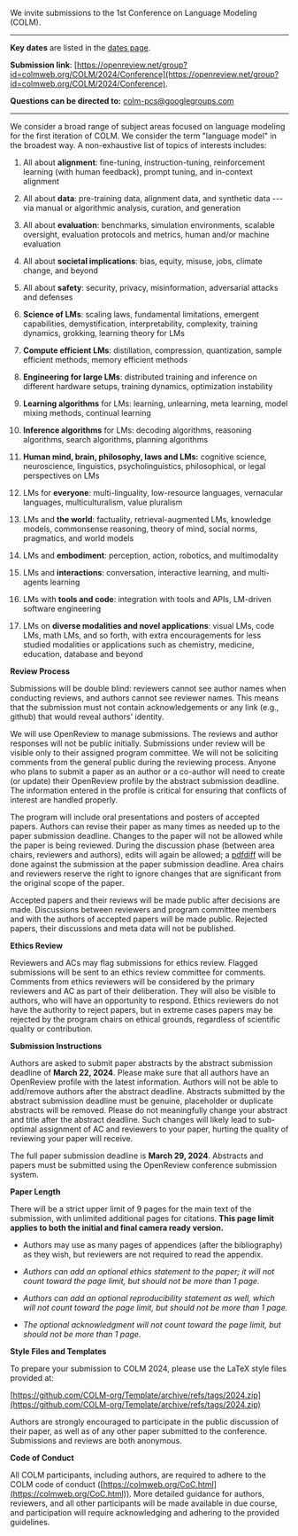 We invite submissions to the 1st Conference on Language Modeling (COLM).

<hr />

**Key dates** are listed in the [dates page](/dates.html).

**Submission link**: [https://openreview.net/group?id=colmweb.org/COLM/2024/Conference](https://openreview.net/group?id=colmweb.org/COLM/2024/Conference).

**Questions can be directed to:** [colm-pcs@googlegroups.com](mailto:colm-pcs@googlegroups.com)

<hr />

We consider a broad range of subject areas focused on language modeling
for the first iteration of COLM. We consider the term "language model"
in the broadest way. A non-exhaustive list of topics of interests
includes:

1.  All about **alignment**: fine-tuning, instruction-tuning, reinforcement learning (with human feedback), prompt tuning, and in-context alignment

2.  All about **data**: pre-training data, alignment data, and synthetic data --- via manual or algorithmic analysis, curation, and generation

3.  All about **evaluation**: benchmarks, simulation environments, scalable oversight, evaluation protocols and metrics, human and/or machine evaluation

4.  All about **societal implications**: bias, equity, misuse, jobs, climate change, and beyond

5.  All about **safety**: security, privacy, misinformation, adversarial attacks and defenses

6.  **Science of LMs**: scaling laws, fundamental limitations, emergent capabilities, demystification, interpretability, complexity, training dynamics, grokking, learning theory for LMs

7.  **Compute efficient LMs**: distillation, compression, quantization, sample efficient methods, memory efficient methods

8.  **Engineering for large LMs**: distributed training and inference on different hardware setups, training dynamics, optimization instability

9.  **Learning algorithms** for LMs: learning, *un*learning, meta learning, model mixing methods, continual learning

10. **Inference algorithms** for LMs: decoding algorithms, reasoning algorithms, search algorithms, planning algorithms

11. **Human mind, brain, philosophy, laws and LMs:** cognitive science, neuroscience, linguistics, psycholinguistics, philosophical, or legal perspectives on LMs

12. LMs for **everyone**: multi-linguality, low-resource languages, vernacular languages, multiculturalism, value pluralism

13. LMs and **the world**: factuality, retrieval-augmented LMs, knowledge models, commonsense reasoning, theory of mind, social norms, pragmatics, and world models

14. LMs and **embodiment**: perception, action, robotics, and multimodality

15. LMs and **interactions**: conversation, interactive learning, and multi-agents learning

16. LMs with **tools and code**: integration with tools and APIs, LM-driven software engineering

17. LMs on **diverse modalities and novel applications**: visual LMs, code LMs, math LMs, and so forth, with extra encouragements for less studied modalities or applications such as chemistry, medicine, education, database and beyond

**Review Process**

Submissions will be double blind: reviewers cannot see author names when
conducting reviews, and authors cannot see reviewer names. This means
that the submission must not contain acknowledgements or any link (e.g.,
github) that would reveal authors' identity.

We will use OpenReview to manage submissions. The reviews and author
responses will not be public initially. Submissions under review will be
visible only to their assigned program committee. We will not be
soliciting comments from the general public during the reviewing
process. Anyone who plans to submit a paper as an author or a co-author
will need to create (or update) their OpenReview profile by the abstract
submission deadline. The information entered in the profile is critical
for ensuring that conflicts of interest are handled properly.

The program will include oral presentations and posters of accepted
papers. Authors can revise their paper as many times as needed up to the
paper submission deadline. Changes to the paper will not be allowed
while the paper is being reviewed. During the discussion phase (between
area chairs, reviewers and authors), edits will again be allowed; a
[pdfdiff](https://github.com/cascremers/pdfdiff) will be
done against the submission at the paper submission deadline. Area
chairs and reviewers reserve the right to ignore changes that are
significant from the original scope of the paper.

Accepted papers and their reviews will be made public after decisions
are made. Discussions between reviewers and program committee members
and with the authors of accepted papers will be made public. Rejected
papers, their discussions and meta data will not be published.

**Ethics Review**

Reviewers and ACs may flag submissions for ethics review. Flagged
submissions will be sent to an ethics review committee for comments.
Comments from ethics reviewers will be considered by the primary
reviewers and AC as part of their deliberation. They will also be
visible to authors, who will have an opportunity to respond. Ethics
reviewers do not have the authority to reject papers, but in extreme
cases papers may be rejected by the program chairs on ethical grounds,
regardless of scientific quality or contribution.

**Submission Instructions**

Authors are asked to submit paper abstracts by the abstract submission deadline of **March 22, 2024**. Please make sure that all authors have an OpenReview profile with the latest information. Authors will not be able to add/remove authors after the abstract deadline. Abstracts submitted by the abstract submission deadline must be genuine, placeholder or duplicate abstracts will be removed. Please do not meaningfully change your abstract and title after the abstract deadline. Such changes will likely lead to sub-optimal assignment of AC and reviewers to your paper, hurting the quality of reviewing your paper will receive.

The full paper submission deadline is **March 29, 2024**. Abstracts and
papers must be submitted using the OpenReview conference submission
system. 

**Paper Length**

There will be a strict upper limit of 9 pages for the main text of the
submission, with unlimited additional pages for citations. **This page
limit applies to both the initial and final camera ready version.**

-   Authors may use as many pages of appendices (after the bibliography) as they wish, but reviewers are not required to read the appendix.

-   *Authors can add an optional ethics statement to the paper; it will not count toward the page limit, but should not be more than 1 page.*

-   *Authors can add an optional reproducibility statement as well, which will not count toward the page limit, but should not be more than 1 page.*

-   *The optional acknowledgment will not count toward the page limit, but should not be more than 1 page.*

**Style Files and Templates**

To prepare your submission to COLM 2024, please use the LaTeX style
files provided at:

[https://github.com/COLM-org/Template/archive/refs/tags/2024.zip](https://github.com/COLM-org/Template/archive/refs/tags/2024.zip)

Authors are strongly encouraged to participate in the public discussion
of their paper, as well as of any other paper submitted to the
conference. Submissions and reviews are both anonymous.

**Code of Conduct**

All COLM participants, including authors, are required to adhere to the
COLM code of conduct
([https://colmweb.org/CoC.html](https://colmweb.org/CoC.html)).
More detailed guidance for authors, reviewers, and all other
participants will be made available in due course, and participation
will require acknowledging and adhering to the provided guidelines.
